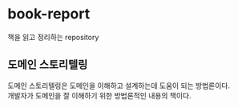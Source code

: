 # book-report
책을 읽고 정리하는 repository

## 도메인 스토리텔링

도메인 스토리텔링은 도메인을 이해하고 설계하는데 도움이 되는 방법론이다.  
개발자가 도메인을 잘 이해하기 위한 방법론적인 내용의 책이다.  

